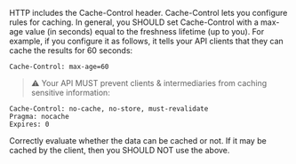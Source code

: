 HTTP includes the Cache-Control header. Cache-Control lets you configure rules for caching.
In general, you SHOULD set Cache-Control with a max-age value (in seconds) equal to the freshness lifetime (up to you).
For example, if you configure it as follows, it tells your API clients that they can cache the results for 60 seconds:
```
Cache-Control: max-age=60
```

> :warning: Your API MUST prevent clients & intermediaries from caching sensitive information:
```
Cache-Control: no-cache, no-store, must-revalidate
Pragma: nocache
Expires: 0
```

Correctly evaluate whether the data can be cached or not. If it may be cached by the client, then you SHOULD NOT use the above.